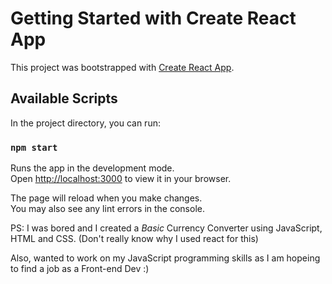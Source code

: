 # Getting Started with Create React App

This project was bootstrapped with [Create React App](https://github.com/facebook/create-react-app).

## Available Scripts

In the project directory, you can run:

### `npm start`

Runs the app in the development mode.\
Open [http://localhost:3000](http://localhost:3000) to view it in your browser.

The page will reload when you make changes.\
You may also see any lint errors in the console.


PS: I was bored and I created a *Basic* Currency Converter using JavaScript, HTML and CSS. (Don't really know why I used react for this)


Also, wanted to work on my JavaScript programming skills as I am hopeing to find a job as a Front-end Dev :)
